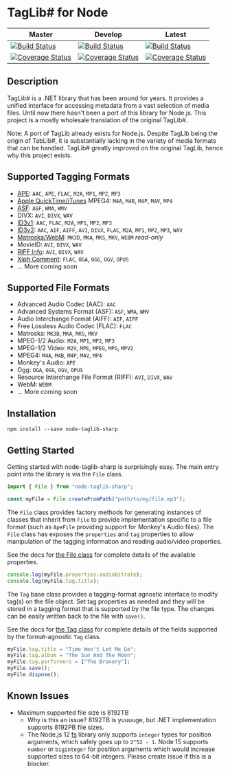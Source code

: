 # TagLib# for Node

| Master                                                                                                                                                                           | Develop                                                                                                                                                                            | Latest                                                                                                                                                      |
| -------------------------------------------------------------------------------------------------------------------------------------------------------------------------------- | ---------------------------------------------------------------------------------------------------------------------------------------------------------------------------------- | ----------------------------------------------------------------------------------------------------------------------------------------------------------- |
| [![Build Status](https://ci.appveyor.com/api/projects/status/7hdfrbc4ecvvruwv/branch/master?svg=true)](https://ci.appveyor.com/project/benrr101/node-taglib-sharp/branch/master) | [![Build Status](https://ci.appveyor.com/api/projects/status/7hdfrbc4ecvvruwv/branch/develop?svg=true)](https://ci.appveyor.com/project/benrr101/node-taglib-sharp/branch/develop) | [![Build Status](https://ci.appveyor.com/api/projects/status/7hdfrbc4ecvvruwv?svg=true)](https://ci.appveyor.com/project/benrr101/node-taglib-sharp)        |
| [![Coverage Status](https://coveralls.io/repos/github/benrr101/node-taglib-sharp/badge.svg?branch=master)](https://coveralls.io/github/benrr101/node-taglib-sharp?branch=master) | [![Coverage Status](https://coveralls.io/repos/github/benrr101/node-taglib-sharp/badge.svg?branch=develop)](https://coveralls.io/github/benrr101/node-taglib-sharp?branch=develop) | [![Coverage Status](https://coveralls.io/repos/github/benrr101/node-taglib-sharp/badge.svg?latest)](https://coveralls.io/github/benrr101/node-taglib-sharp) |

## Description

TagLib# is a .NET library that has been around for years. It provides a unified interface for
accessing metadata from a vast selection of media files. Until now there hasn't been a port of this
library for Node.js. This project is a mostly wholesale translation of the original TagLib#.

Note: A port of TagLib already exists for Node.js. Despite TagLib being the origin of TabLib#, it
is substantially lacking in the variety of media formats that can be handled. TagLib# greatly
improved on the original TagLib, hence why this project exists.

## Supported Tagging Formats

- [APE](http://wiki.hydrogenaud.io/index.php?title=APE_key): `AAC`, `APE`, `FLAC`, `M2A`, `MP1`, `MP2`, `MP3`
- [Apple QuickTime/iTunes](https://developer.apple.com/documentation/quicktime-file-format/metadata_atoms_and_types) MPEG4: `M4A`, `M4B`, `M4P`, `M4V`, `MP4`
- [ASF](https://docs.microsoft.com/en-us/windows/win32/wmformat/overview-of-the-asf-format): `ASF`, `WMA`, `WMV`
- DIVX: `AVI`, `DIVX`, `WAV`
- [ID3v1](https://id3.org/ID3v1): `AAC`, `FLAC`, `M2A`, `MP1`, `MP2`, `MP3`
- [ID3v2](https://id3.org/Developer%20Information): `AAC`, `AIF`, `AIFF`, `AVI`, `DIVX`, `FLAC`, `M2A`, `MP1`, `MP2`, `MP3`, `WAV`
- [Matroska/WebM](https://www.matroska.org/technical/tagging.html): `MK3D`, `MKA`, `MKS`, `MKV`, `WEBM` _read-only_
- MovieID: `AVI`, `DIVX`, `WAV`
- [RIFF Info](https://www.exiftool.org/TagNames/RIFF.html#Info): `AVI`, `DIVX`, `WAV`
- [Xiph Comment](https://www.xiph.org/vorbis/doc/v-comment.html): `FLAC`, `OGA`, `OGG`, `OGV`, `OPUS`
- ... More coming soon

## Supported File Formats

- Advanced Audio Codec (AAC): `AAC`
- Advanced Systems Format (ASF): `ASF`, `WMA`, `WMV`
- Audio Interchange Format (AIFF): `AIF`, `AIFF`
- Free Lossless Audio Codec (FLAC): `FLAC`
- Matroska: `MK3D`, `MKA`, `MKS`, `MKV`
- MPEG-1/2 Audio: `M2A`, `MP1`, `MP2`, `MP3`
- MPEG-1/2 Video: `M2V`, `MPE`, `MPEG`, `MPG`, `MPV2`
- MPEG4: `M4A`, `M4B`, `M4P`, `M4V`, `MP4`
- Monkey's Audio: `APE`
- Ogg: `OGA`, `OGG`, `OGV`, `OPUS`
- Resource Interchange File Format (RIFF): `AVI`, `DIVX`, `WAV`
- WebM: `WEBM`
- ... More coming soon

## Installation

```
npm install --save node-taglib-sharp
```

## Getting Started

Getting started with node-taglib-sharp is surprisingly easy. The main entry point into the library
is via the `File` class.

```typescript
import { File } from "node-taglib-sharp";

const myFile = File.createFromPath("path/to/my/file.mp3");
```

The `File` class provides factory methods for generating instances of classes that inherit from
`File` to provide implementation specific to a file format (such as `ApeFile` providing support
for Monkey's Audio files). The `File` class has exposes the `properties` and `tag` properties to
allow manipulation of the tagging information and reading audio/video properties.

See the docs for [the File class](docs/classes/File.md) for complete details of the
available properties.

```typescript
console.log(myFile.properties.audioBitrate);
console.log(myFile.tag.title);
```

The `Tag` base class provides a tagging-format agnostic interface to modify tag(s) on the file
object. Set tag properties as needed and they will be stored in a tagging format that is supported
by the file type. The changes can be easily written back to the file with `save()`.

See the docs for [the Tag class](docs/classes/Tag.md) for complete details of the fields
supported by the format-agnostic `Tag` class.

```typescript
myFile.tag.title = "Time Won't Let Me Go";
myFile.tag.album = "The Sun And The Moon";
myFile.tag.performers = ["The Bravery"];
myFile.save();
myFile.dispose();
```

## Known Issues

- Maximum supported file size is 8192TB
  - Why is this an issue? 8192TB is yuuuuge, but .NET implementation supports 8192PB file sizes.
  - The Node.js 12 [fs](https://nodejs.org/docs/latest-v12.x/api/fs.html) library only supports
    `integer` types for position arguments, which safely goes up to `2^52 - 1`. Node 15 supports
    `number` or `biginteger` for position arguments which would increase supported sizes to 64-bit
    integers. Please create issue if this is a blocker.
